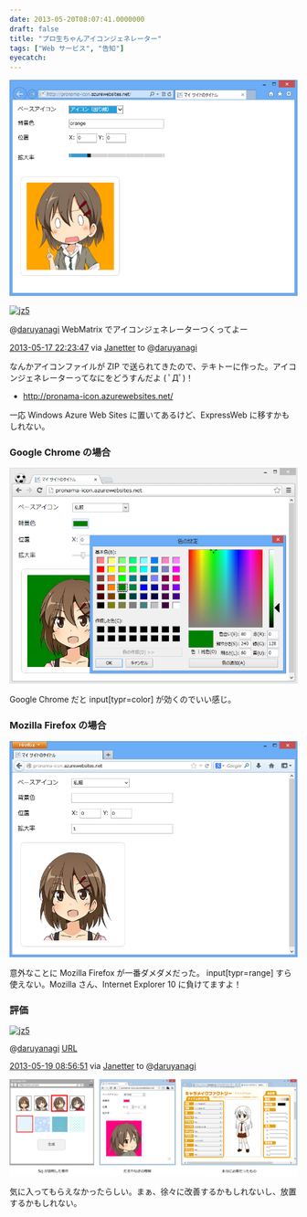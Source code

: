 ```yaml
---
date: 2013-05-20T08:07:41.0000000
draft: false
title: "プロ生ちゃんアイコンジェネレーター"
tags: ["Web サービス", "告知"]
eyecatch: 
---
```

<p><span itemscope itemtype="http://schema.org/Photograph"><img src="20130520075701.png" alt="f:id:daruyanagi:20130520075701p:plain" title="f:id:daruyanagi:20130520075701p:plain" class="hatena-fotolife" itemprop="image"></span></p><p><div class="twitter-detail twitter-detail-left"><div class="twitter-detail-user"><a class="twitter-user-screen-name" href="http://twitter.com/jz5"><img src="http://a0.twimg.com/profile_images/64048378/20081110-235006-41046300_normal.gif" alt="jz5" height="48" width="48"></a></div><div class="twitter-detail-tweet"><p class="twitter-detail-text">      @<a class="twitter-user-screen-name" href="http://twitter.com/daruyanagi" target="_top">daruyanagi</a> WebMatrix でアイコンジェネレーターつくってよー</p><p class="twitter-detail-info"><a href="http://twitter.com/jz5/status/335385156229685248" class="twitter-detail-info-permalink"><span class="twitter-detail-info-date">2013-05-17</span> <span class="twitter-detail-info-time">22:23:47</span></a> <span class="twitter-detail-info-source">via <a href="http://janetter.net/" rel="nofollow">Janetter</a></span> to @<a href="http://twitter.com/daruyanagi/"  class="twitter-user-screen-name">daruyanagi</a></p></div></div></p><p>なんかアイコンファイルが ZIP で送られてきたので、テキトーに作った。アイコンジェネレーターってなにをどうすんだよ ( ﾟДﾟ)！</p>

<ul>
<li><a href="http://pronama-icon.azurewebsites.net/">http://pronama-icon.azurewebsites.net/</a></li>
</ul><p>一応 Windows Azure Web Sites に置いてあるけど、ExpressWeb に移すかもしれない。</p>


<div class="section">
<h3>Google Chrome の場合</h3>
<p><span itemscope itemtype="http://schema.org/Photograph"><img src="20130520080036.png" alt="f:id:daruyanagi:20130520080036p:plain" title="f:id:daruyanagi:20130520080036p:plain" class="hatena-fotolife" itemprop="image"></span></p><p>Google Chrome だと input[typr=color] が効くのでいい感じ。</p>

</div>
<div class="section">
<h3>Mozilla Firefox の場合</h3>
<p><span itemscope itemtype="http://schema.org/Photograph"><img src="20130520080152.png" alt="f:id:daruyanagi:20130520080152p:plain" title="f:id:daruyanagi:20130520080152p:plain" class="hatena-fotolife" itemprop="image"></span></p><p>意外なことに Mozilla Firefox が一番ダメダメだった。 input[typr=range] すら使えない。Mozilla さん、Internet Explorer 10 に負けてますよ！</p>

</div>
<div class="section">
<h3>評価</h3>
<p><div class="twitter-detail twitter-detail-left"><div class="twitter-detail-user"><a class="twitter-user-screen-name" href="http://twitter.com/jz5"><img src="http://a0.twimg.com/profile_images/64048378/20081110-235006-41046300_normal.gif" alt="jz5" height="48" width="48"></a></div><div class="twitter-detail-tweet"><p class="twitter-detail-text">      @<a class="twitter-user-screen-name" href="http://twitter.com/daruyanagi" target="_top">daruyanagi</a> <a class="twitter-tweet-url" href="http://t.co/6MXd1A7fm1" target="_top"><span>URL</span></a></p><p class="twitter-detail-info"><a href="http://twitter.com/jz5/status/335906862912397312" class="twitter-detail-info-permalink"><span class="twitter-detail-info-date">2013-05-19</span> <span class="twitter-detail-info-time">08:56:51</span></a> <span class="twitter-detail-info-source">via <a href="http://janetter.net/" rel="nofollow">Janetter</a></span> to @<a href="http://twitter.com/daruyanagi/status/335900791166599168"  class="twitter-user-screen-name">daruyanagi</a></p></div></div></p><p><span itemscope itemtype="http://schema.org/Photograph"><img src="20130520075836.png" alt="f:id:daruyanagi:20130520075836p:plain" title="f:id:daruyanagi:20130520075836p:plain" class="hatena-fotolife" itemprop="image"></span></p><p>気に入ってもらえなかったらしい。まぁ、徐々に改善するかもしれないし、放置するかもしれない。</p>

</div>